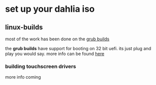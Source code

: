 # set up your dahlia iso

## linux-builds

most of the work has been done on the [grub builds](https://github.com/HexaOneOfficial/dahliaos)

the **grub builds** have support for booting on 32 bit uefi. its just plug and play you would say. more info can be found [here](https://github.com/HexaOneOfficial/documentation/blob/master/assets/hardware/Freetab/8000%20series/8025/32_uefi.md)

### building touchscreen drivers

more info coming

